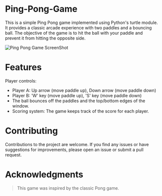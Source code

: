 # Ping-Pong-Game

This is a simple Ping Pong game implemented using Python's turtle module. It provides a classic arcade experience with two paddles and a bouncing ball. The objective of the game is to hit the ball with your paddle and prevent it from hitting the opposite side.

![Ping Pong Game ScreenShot](https://tse4.mm.bing.net/th?id=OIP.LLrL3vr2baWNpQsd6HVbrgHaFr&pid=Api&P=0&h=180)

# Features

Player controls:
- Player A: Up arrow (move paddle up), Down arrow (move paddle down)
- Player B: 'W' key (move paddle up), 'S' key (move paddle down)
- The ball bounces off the paddles and the top/bottom edges of the window.
- Scoring system: The game keeps track of the score for each player.

# Contributing

Contributions to the project are welcome. If you find any issues or have suggestions for improvements, please open an issue or submit a pull request.

# Acknowledgments

> This game was inspired by the classic Pong game.
